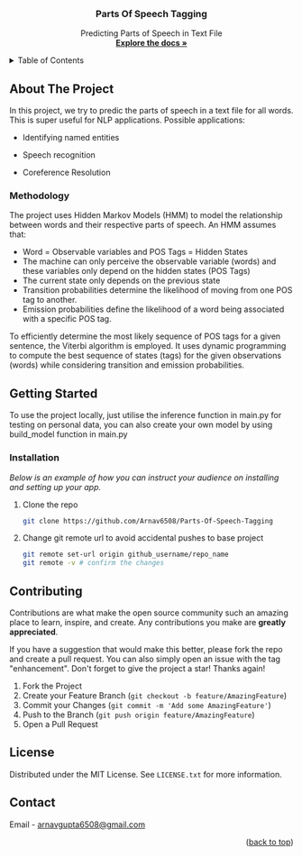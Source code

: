 <a id="readme-top"></a>

<br />
<div align="center">
  <h3 align="center">Parts Of Speech Tagging</h3>

  <p align="center">
    Predicting Parts of Speech in Text File
    <br />
    <a href="https://github.com/Arnav6508/Parts-Of-Speech-Tagging"><strong>Explore the docs »</strong></a>
    <br />
  </p>
</div>


<!-- TABLE OF CONTENTS -->
<details>
  <summary>Table of Contents</summary>
  <ol>
    <li>
      <a href="#about-the-project">About The Project</a>
      <ul>
        <li><a href="#methodology">Methodology</a></li>
      </ul>
    </li>
    <li>
      <a href="#getting-started">Getting Started</a>
      <ul>
        <li><a href="#installation">Installation</a></li>
      </ul>
    </li>
    <li><a href="#contributing">Contributing</a></li>
    <li><a href="#license">License</a></li>
    <li><a href="#contact">Contact</a></li>
  </ol>
</details>



<!-- ABOUT THE PROJECT -->
## About The Project

In this project, we try to predic the parts of speech in a text file for all words. This is super useful for NLP applications. Possible applications:
- Identifying named entities

- Speech recognition

- Coreference Resolution



### Methodology

The project uses Hidden Markov Models (HMM) to model the relationship between words and their respective parts of speech. An HMM assumes that:

- Word = Observable variables and POS Tags = Hidden States
- The machine can only perceive the observable variable (words) and these variables only depend on the hidden states (POS Tags)
- The current state only depends on the previous state
- Transition probabilities determine the likelihood of moving from one POS tag to another.
- Emission probabilities define the likelihood of a word being associated with a specific POS tag.

To efficiently determine the most likely sequence of POS tags for a given sentence, the Viterbi algorithm is employed. It uses dynamic programming to compute the best sequence of states (tags) for the given observations (words) while considering transition and emission probabilities.


<!-- GETTING STARTED -->
## Getting Started

To use the project locally, just utilise the inference function in main.py for testing on personal data, you can also create your own model by using build_model function in main.py


### Installation

_Below is an example of how you can instruct your audience on installing and setting up your app._

1. Clone the repo
   ```sh
   git clone https://github.com/Arnav6508/Parts-Of-Speech-Tagging
   ```

2. Change git remote url to avoid accidental pushes to base project
   ```sh
   git remote set-url origin github_username/repo_name
   git remote -v # confirm the changes
   ```


<!-- CONTRIBUTING -->
## Contributing

Contributions are what make the open source community such an amazing place to learn, inspire, and create. Any contributions you make are **greatly appreciated**.

If you have a suggestion that would make this better, please fork the repo and create a pull request. You can also simply open an issue with the tag "enhancement".
Don't forget to give the project a star! Thanks again!

1. Fork the Project
2. Create your Feature Branch (`git checkout -b feature/AmazingFeature`)
3. Commit your Changes (`git commit -m 'Add some AmazingFeature'`)
4. Push to the Branch (`git push origin feature/AmazingFeature`)
5. Open a Pull Request


<!-- LICENSE -->
## License

Distributed under the MIT License. See `LICENSE.txt` for more information.



<!-- CONTACT -->
## Contact

Email -  arnavgupta6508@gmail.com


<p align="right">(<a href="#readme-top">back to top</a>)</p>

